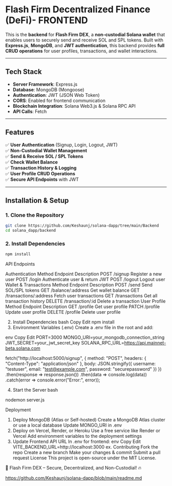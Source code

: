 # **Flash Firm Decentralized Finance (DeFi)- FRONTEND**

This is the **backend** for **Flash Firm DEX**, a **non-custodial Solana wallet** that enables users to securely send and receive SOL and SPL tokens. Built with **Express.js**, **MongoDB**, and **JWT authentication**, this backend provides **full CRUD operations** for user profiles, transactions, and wallet interactions.

---

## **Tech Stack**
- **Server Framework**: Express.js  
- **Database**: MongoDB (Mongoose)  
- **Authentication**: JWT (JSON Web Token)  
- **CORS**: Enabled for frontend communication  
- **Blockchain Integration**: Solana Web3.js & Solana RPC API  
- **API Calls**: Fetch  

---

## **Features**
✅ **User Authentication** (Signup, Login, Logout, JWT)  
✅ **Non-Custodial Wallet Management**  
✅ **Send & Receive SOL / SPL Tokens**  
✅ **Check Wallet Balance**  
✅ **Transaction History & Logging**  
✅ **User Profile CRUD Operations**  
✅ **Secure API Endpoints** with JWT  

---

## **Installation & Setup**

### **1. Clone the Repository**
```bash
git clone https://github.com/Keshaunj/solana-dapp/tree/main/Backend
cd solana_dapp/backend
```

### **2. Install Dependencies**
```bash
npm install
```


API Endpoints

Authentication
Method	Endpoint	Description
POST	/signup	Register a new user
POST	/login	Authenticate user & return JWT
POST	/logout	Logout user
Wallet & Transactions
Method	Endpoint	Description
POST	/send	Send SOL/SPL tokens
GET	/balance/:address	Get wallet balance
GET	/transactions/:address	Fetch user transactions
GET	/transactions	Get all transaction history
DELETE	/transaction/:id	Delete a transaction
User Profile
Method	Endpoint	Description
GET	/profile	Get user profile
PATCH	/profile	Update user profile
DELETE	/profile	Delete user profile

2. Install Dependencies
bash
Copy
Edit
npm install
3. Environment Variables (.env)
Create a .env file in the root and add:

env
Copy
Edit
PORT=3000
MONGO_URI=your_mongodb_connection_string
JWT_SECRET=your_jwt_secret_key
SOLANA_RPC_URL=https://api.mainnet-beta.solana.com

fetch("http://localhost:5000/signup", {
  method: "POST",
  headers: {
    "Content-Type": "application/json"
  },
  body: JSON.stringify({
    username: "testuser",
    email: "test@example.com",
    password: "securepassword"
  })
})
.then(response => response.json())
.then(data => console.log(data))
.catch(error => console.error("Error:", error));

4. Start the Server
bash

nodemon server.js

Deployment
1. Deploy MongoDB (Atlas or Self-hosted)
Create a MongoDB Atlas cluster or use a local database
Update MONGO_URI in .env
2. Deploy on Vercel, Render, or Heroku
Use a free service like Render or Vercel
Add environment variables to the deployment settings
3. Update Frontend API URL
In .env for frontend:
env
Copy
Edit
VITE_BACKEND_URL=http://localhost:3000 ex.
Contributing
Fork the repo
Create a new branch
Make your changes & commit
Submit a pull request
License
This project is open-source under the MIT License.

🚀 Flash Firm DEX – Secure, Decentralized, and Non-Custodial! 🔥


https://github.com/Keshaunj/solana-dapp/blob/main/readme.md




